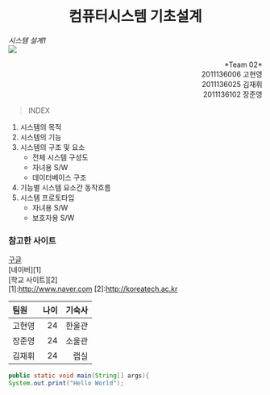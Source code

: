 ﻿
# <div style="text-align:center"> 컴퓨터시스템 기초설계
 *시스템 설계1* <br/>
![](http://cfile24.uf.tistory.com/image/235E2A3F526F6391068FD1)
<div style="text-align:right">*Team 02*<br/>
2011136006 고현영<br/>
2011136025 김재휘<br/>
2011136102 장준영<br/>
</div>

> INDEX
1. 시스템의 목적<br/>
2. 시스템의 기능<br/>
3. 시스템의 구조 및 요소<br/>
    - 전체 시스템 구성도<br/>
    - 자녀용 S/W<br/>
    - 데이터베이스 구조<br/>
4. 기능별 시스템 요소간 동작흐름<br/>
5. 시스템 프로토타입<br/>
    - 자녀용 S/W<br/>
    - 보호자용 S/W<br/>
    
### 참고한 사이트

[구글](http://www.google.co.kr)<br/>
[네이버][1]<br/>
[학교 사이트][2]<br/>
[1]:http://www.naver.com
[2]:http://koreatech.ac.kr

|팀원|나이|기숙사|
|:--|----:|----:|
|고현영|24|한울관|
|장준영|24|소울관|
|김재휘|24|랩실|
```java
public static void main(String[] args){
System.out.print("Hello World");
```


```python

```
